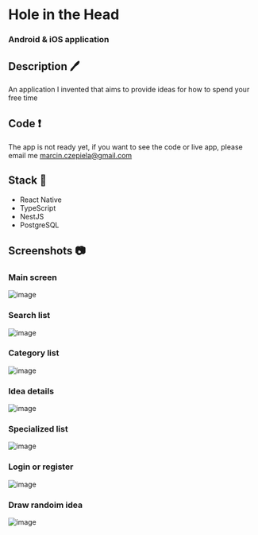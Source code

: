# Hole in the Head 

### Android & iOS application

## Description 🖊
An application I invented that aims to provide ideas for how to spend your free time

## Code ❗️
The app is not ready yet, if you want to see the code or live app, please email me marcin.czepiela@gmail.com

## Stack 🥪
- React Native
- TypeScript
- NestJS
- PostgreSQL

## Screenshots 📷

### Main screen
![image](https://github.com/CzepiM200/hole-in-the-head-public/assets/16826668/c0b1f0cf-cfac-4dbe-aeeb-fe2530f9ccff)
### Search list
![image](https://github.com/CzepiM200/hole-in-the-head-public/assets/16826668/25948e60-f69d-4285-81fb-574491cb8023)
### Category list
![image](https://github.com/CzepiM200/hole-in-the-head-public/assets/16826668/16e63297-1d39-4efb-866a-d7357dd44d76)
### Idea details
![image](https://github.com/CzepiM200/hole-in-the-head-public/assets/16826668/1e963dbe-b83b-4aef-b9c9-751a9489884e)
### Specialized list
![image](https://github.com/CzepiM200/hole-in-the-head-public/assets/16826668/bc3704b6-1c10-412b-86fc-edbf70d5187c)
### Login or register
![image](https://github.com/CzepiM200/hole-in-the-head-public/assets/16826668/2cb65f4d-cf9c-4d0b-ac94-52b0f3ba3943)
### Draw randoim idea
![image](https://github.com/CzepiM200/hole-in-the-head-public/assets/16826668/7a7f3b02-a95e-43f6-9433-a00009a56a32)

